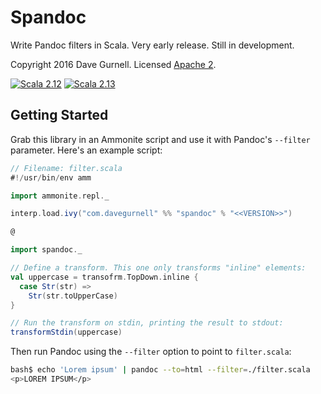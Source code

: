 # Spandoc

Write Pandoc filters in Scala. Very early release. Still in development.

Copyright 2016 Dave Gurnell. Licensed [Apache 2][license].

[![Scala 2.12](https://img.shields.io/maven-central/v/com.davegurnell/spandoc_2.12?label=Scala%202.12)](https://search.maven.org/artifact/com.davegurnell/spandoc_2.12)
[![Scala 2.13](https://img.shields.io/maven-central/v/com.davegurnell/spandoc_2.13?label=Scala%202.13)](https://search.maven.org/artifact/com.davegurnell/spandoc_2.13)

## Getting Started

Grab this library in an Ammonite script and use it with Pandoc's `--filter` parameter.
Here's an example script:

```scala
// Filename: filter.scala
#!/usr/bin/env amm

import ammonite.repl._

interp.load.ivy("com.davegurnell" %% "spandoc" % "<<VERSION>>")

@

import spandoc._

// Define a transform. This one only transforms "inline" elements:
val uppercase = transofrm.TopDown.inline {
  case Str(str) =>
    Str(str.toUpperCase)
}

// Run the transform on stdin, printing the result to stdout:
transformStdin(uppercase)
```

Then run Pandoc using the `--filter` option to point to `filter.scala`:

```bash
bash$ echo 'Lorem ipsum' | pandoc --to=html --filter=./filter.scala
<p>LOREM IPSUM</p>
```

[license]: http://www.apache.org/licenses/LICENSE-2.0
